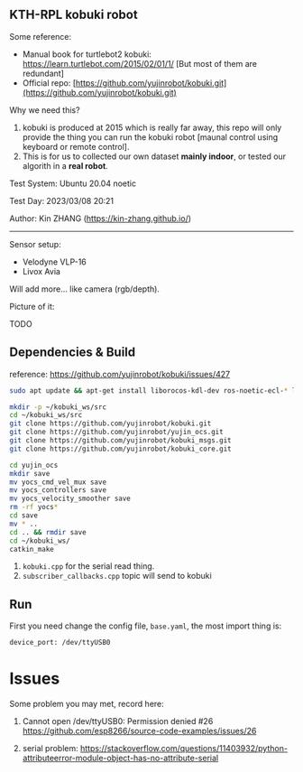 KTH-RPL kobuki robot
---

Some reference:

- Manual book for turtlebot2 kobuki: https://learn.turtlebot.com/2015/02/01/1/  [But most of them are redundant]
- Official repo: [https://github.com/yujinrobot/kobuki.git](https://github.com/yujinrobot/kobuki.git)

Why we need this? 

1. kobuki is produced at 2015 which is really far away, this repo will only provide the thing you can run the kobuki robot [maunal control using keyboard or remote control].
2. This is for us to collected our own dataset **mainly indoor**, or tested our algorith in a **real robot**. 

Test System: Ubuntu 20.04 noetic

Test Day: 2023/03/08 20:21

Author: Kin ZHANG (https://kin-zhang.github.io/)

---

Sensor setup:

- Velodyne VLP-16
- Livox Avia

Will add more... like camera (rgb/depth).



Picture of it:

TODO

## Dependencies & Build

reference: https://github.com/yujinrobot/kobuki/issues/427

```bash
sudo apt update && apt-get install liborocos-kdl-dev ros-noetic-ecl-* libusb-dev libftdi-dev -y

mkdir -p ~/kobuki_ws/src
cd ~/kobuki_ws/src
git clone https://github.com/yujinrobot/kobuki.git
git clone https://github.com/yujinrobot/yujin_ocs.git
git clone https://github.com/yujinrobot/kobuki_msgs.git
git clone https://github.com/yujinrobot/kobuki_core.git

cd yujin_ocs
mkdir save 
mv yocs_cmd_vel_mux save
mv yocs_controllers save
mv yocs_velocity_smoother save
rm -rf yocs*
cd save 
mv * ..
cd .. && rmdir save
cd ~/kobuki_ws/
catkin_make
```



1. `kobuki.cpp` for the serial read thing.
2. `subscriber_callbacks.cpp` topic will send to kobuki


## Run

First you need change the config file, `base.yaml`, the most import thing is:

```bash
device_port: /dev/ttyUSB0
```

# Issues 

Some problem you may met, record here:

1. Cannot open /dev/ttyUSB0: Permission denied #26 https://github.com/esp8266/source-code-examples/issues/26

2. serial problem: https://stackoverflow.com/questions/11403932/python-attributeerror-module-object-has-no-attribute-serial
